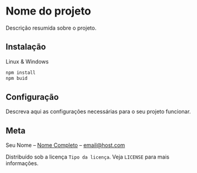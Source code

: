 # Nome do projeto

Descrição resumida sobre o projeto.

## Instalação
Linux & Windows

```sh
npm install
npm buid
```
## Configuração
Descreva aqui as configurações necessárias para o seu projeto funcionar.

## Meta
Seu Nome – [Nome Completo](https://www.linkedin.com/in/...) – email@host.com

Distribuído sob a licença `Tipo da licença`. Veja `LICENSE` para mais informações.
